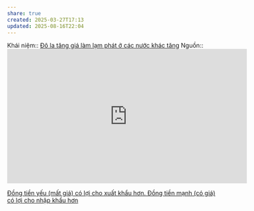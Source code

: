 ```yaml
---
share: true
created: 2025-03-27T17:13
updated: 2025-08-16T22:04
---
```

Khái niệm:: 
[Đô la tăng giá làm lạm phát ở các nước khác tăng](./%C4%90%C3%B4%20la%20t%C4%83ng%20gi%C3%A1%20l%C3%A0m%20l%E1%BA%A1m%20ph%C3%A1t%20%E1%BB%9F%20c%C3%A1c%20n%C6%B0%E1%BB%9Bc%20kh%C3%A1c%20t%C4%83ng.md)
Nguồn:: <iframe width="560" height="315" src="https://www.youtube.com/embed/Zv91-zuaZCo?si=jaDE1JKtyBCi6Unm" title="YouTube video player" frameborder="0" allow="accelerometer; autoplay; clipboard-write; encrypted-media; gyroscope; picture-in-picture; web-share" referrerpolicy="strict-origin-when-cross-origin" allowfullscreen></iframe>

[Đồng tiền yếu (mất giá) có lợi cho xuất khẩu hơn. Đồng tiền mạnh (có giá) có lợi cho nhập khẩu hơn](../Ti%E1%BB%81n,%20v%C3%A0ng/%C4%90%E1%BB%93ng%20ti%E1%BB%81n%20y%E1%BA%BFu%20(m%E1%BA%A5t%20gi%C3%A1)%20c%C3%B3%20l%E1%BB%A3i%20cho%20xu%E1%BA%A5t%20kh%E1%BA%A9u%20h%C6%A1n.%20%C4%90%E1%BB%93ng%20ti%E1%BB%81n%20m%E1%BA%A1nh%20(c%C3%B3%20gi%C3%A1)%20c%C3%B3%20l%E1%BB%A3i%20cho%20nh%E1%BA%ADp%20kh%E1%BA%A9u%20h%C6%A1n.md)
